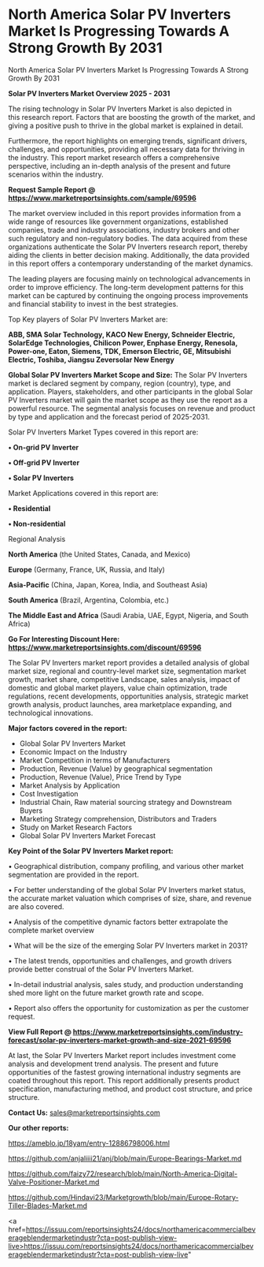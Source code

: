 # North America Solar PV Inverters Market Is Progressing Towards A Strong Growth By 2031
North America Solar PV Inverters Market Is Progressing Towards A Strong Growth By 2031

<Strong> Solar PV Inverters Market Overview 2025 - 2031</strong>

The rising technology in Solar PV Inverters Market is also depicted in this research report. Factors that are boosting the growth of the market, and giving a positive push to thrive in the global market is explained in detail.

Furthermore, the report highlights on emerging trends, significant drivers, challenges, and opportunities, providing all necessary data for thriving in the industry. This report market research offers a comprehensive perspective, including an in-depth analysis of the present and future scenarios within the industry.

<strong>Request Sample Report @ <a href=https://www.marketreportsinsights.com/sample/69596>https://www.marketreportsinsights.com/sample/69596</a></strong>

The market overview included in this report provides information from a wide range of resources like government organizations, established companies, trade and industry associations, industry brokers and other such regulatory and non-regulatory bodies. The data acquired from these organizations authenticate the Solar PV Inverters research report, thereby aiding the clients in better decision making. Additionally, the data provided in this report offers a contemporary understanding of the market dynamics.

The leading players are focusing mainly on technological advancements in order to improve efficiency. The long-term development patterns for this market can be captured by continuing the ongoing process improvements and financial stability to invest in the best strategies.

Top Key players of Solar PV Inverters Market are:

<strong>ABB, SMA Solar Technology, KACO New Energy, Schneider Electric, SolarEdge Technologies, Chilicon Power, Enphase Energy, Renesola, Power-one, Eaton, Siemens, TDK, Emerson Electric, GE, Mitsubishi Electric, Toshiba, Jiangsu Zeversolar New Energy</strong>

<strong><b>Global Solar PV Inverters Market Scope and Size:</b></strong>
The Solar PV Inverters market is declared segment by company, region (country), type, and application. Players, stakeholders, and other participants in the global Solar PV Inverters market will gain the market scope as they use the report as a powerful resource. The segmental analysis focuses on revenue and product by type and application and the forecast period of 2025-2031.

Solar PV Inverters Market Types covered in this report are:

<strong>• On-grid PV Inverter

• Off-grid PV Inverter

• Solar PV Inverters</strong>

Market Applications covered in this report are:

<strong>• Residential

• Non-residential</strong> 

Regional Analysis

<strong>North America</strong> (the United States, Canada, and Mexico)

<strong>Europe</strong> (Germany, France, UK, Russia, and Italy)

<strong>Asia-Pacific</strong> (China, Japan, Korea, India, and Southeast Asia)

<strong>South America</strong> (Brazil, Argentina, Colombia, etc.)

<strong>The Middle East and Africa</strong> (Saudi Arabia, UAE, Egypt, Nigeria, and South Africa)

<strong>Go For Interesting Discount Here: <a href=https://www.marketreportsinsights.com/discount/69596>https://www.marketreportsinsights.com/discount/69596</a></strong>

The Solar PV Inverters market report provides a detailed analysis of global market size, regional and country-level market size, segmentation market growth, market share, competitive Landscape, sales analysis, impact of domestic and global market players, value chain optimization, trade regulations, recent developments, opportunities analysis, strategic market growth analysis, product launches, area marketplace expanding, and technological innovations.

<strong><b>Major factors covered in the report:</b></strong>
<ul>
  <li>Global Solar PV Inverters Market </li>
  <li>Economic Impact on the Industry</li>
  <li>Market Competition in terms of Manufacturers</li>
  <li>Production, Revenue (Value) by geographical segmentation</li>
  <li>Production, Revenue (Value), Price Trend by Type</li>
  <li>Market Analysis by Application</li>
  <li>Cost Investigation</li>
  <li>Industrial Chain, Raw material sourcing strategy and Downstream Buyers</li>
  <li>Marketing Strategy comprehension, Distributors and Traders</li>
  <li>Study on Market Research Factors</li>
  <li>Global Solar PV Inverters Market Forecast</li>
</ul>

<strong><b>Key Point of the Solar PV Inverters Market report:</b></strong>

• Geographical distribution, company profiling, and various other market segmentation are provided in the report.

• For better understanding of the global Solar PV Inverters market status, the accurate market valuation which comprises of size, share, and revenue are also covered.

• Analysis of the competitive dynamic factors better extrapolate the complete market overview

• What will be the size of the emerging Solar PV Inverters market in 2031?

• The latest trends, opportunities and challenges, and growth drivers provide better construal of the Solar PV Inverters Market.

• In-detail industrial analysis, sales study, and production understanding shed more light on the future market growth rate and scope.

• Report also offers the opportunity for customization as per the customer request.

<strong><b>View Full Report @ <a href=https://www.marketreportsinsights.com/industry-forecast/solar-pv-inverters-market-growth-and-size-2021-69596>https://www.marketreportsinsights.com/industry-forecast/solar-pv-inverters-market-growth-and-size-2021-69596</a></b></strong>


At last, the Solar PV Inverters Market report includes investment come analysis and development trend analysis. The present and future opportunities of the fastest growing international industry segments are coated throughout this report. This report additionally presents product specification, manufacturing method, and product cost structure, and price structure.

<strong>Contact Us:</strong>
sales@marketreportsinsights.com

<strong>Our other reports:</strong>

<a href=https://ameblo.jp/18yam/entry-12886798006.html>https://ameblo.jp/18yam/entry-12886798006.html</a>

<a href=https://github.com/anjaliiii21/anj/blob/main/Europe-Bearings-Market.md>https://github.com/anjaliiii21/anj/blob/main/Europe-Bearings-Market.md</a>

<a href=https://github.com/faizy72/research/blob/main/North-America-Digital-Valve-Positioner-Market.md>https://github.com/faizy72/research/blob/main/North-America-Digital-Valve-Positioner-Market.md</a>

<a href=https://github.com/Hindavi23/Marketgrowth/blob/main/Europe-Rotary-Tiller-Blades-Market.md>https://github.com/Hindavi23/Marketgrowth/blob/main/Europe-Rotary-Tiller-Blades-Market.md</a>

<a href=https://issuu.com/reportsinsights24/docs/northamericacommercialbeverageblendermarketindustr?cta=post-publish-view-live>https://issuu.com/reportsinsights24/docs/northamericacommercialbeverageblendermarketindustr?cta=post-publish-view-live</a>"
